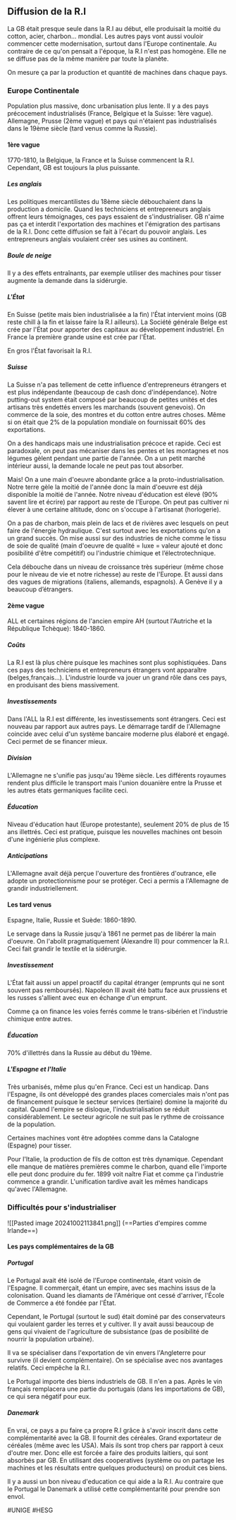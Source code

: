 ## Diffusion de la R.I
La GB était presque seule dans la R.I au début, elle produisait la moitié du cotton, acier, charbon... mondial. Les autres pays vont aussi vouloir commencer cette modernisation, surtout dans l'Europe continentale. Au contraire de ce qu'on pensait a l'époque, la R.I n'est pas homogène. Elle ne se diffuse pas de la même manière par toute la planète.

On mesure ça par la production et quantité de machines dans chaque pays.
### Europe Continentale
Population plus massive, donc urbanisation plus lente. Il y a des pays précocement industrialisés (France, Belgique et la Suisse: 1ère vague). Allemagne, Prusse (2ème vague) et pays qui n'étaient pas industrialisés dans le 19ème siècle (tard venus comme la Russie).
#### 1ère vague
1770-1810, la Belgique, la France et la Suisse commencent la R.I. Cependant, GB est toujours la plus puissante.
##### Les anglais
Les politiques mercantilistes du 18ème siècle débouchaient dans la production a domicile. Quand les techniciens et entrepreneurs anglais offrent leurs témoignages, ces pays essaient de s'industrialiser. GB n'aime pas ça et interdit l'exportation des machines et l'émigration des partisans de la R.I. Donc cette diffusion se fait à l'écart du pouvoir anglais. Les entrepreneurs anglais voulaient créer ses usines au continent.
##### Boule de neige
Il y a des effets entraînants, par exemple utiliser des machines pour tisser augmente la demande dans la sidérurgie.
##### L'État
En Suisse (petite mais bien industrialisée a la fin) l'État intervient moins (GB reste chill à la fin et laisse faire la R.I ailleurs). La Société générale Belge est crée par l'État pour apporter des capitaux au développement industriel. En France la première grande usine est crée par l'État.

En gros l'État favorisait la R.I.
##### Suisse
La Suisse n'a pas tellement de cette influence d'entrepreneurs étrangers et est plus indépendante (beaucoup de cash donc d'indépendance). Notre putting-out system était composé par beaucoup de petites unités et des artisans très endettés envers les marchands (souvent genevois). On commerce de la soie, des montres et du cotton entre autres choses. Même si on était que 2% de la population mondiale on fournissait 60% des exportations.

On a des handicaps mais une industrialisation précoce et rapide. Ceci est paradoxale, on peut pas mécaniser dans les pentes et les montagnes et nos légumes gèlent pendant une partie de l'année. On a un petit marché intérieur aussi, la demande locale ne peut pas tout absorber.

Mais! On a une main d'oeuvre abondante grâce a la proto-industrialisation. Notre terre gèle la moitié de l'année donc la main d'oeuvre est déjà disponible la moitié de l'année. Notre niveau d'éducation est élevé (90% savent lire et écrire) par rapport au reste de l'Europe. On peut pas cultiver ni élever à une certaine altitude, donc on s'occupe à l'artisanat (horlogerie).

On a pas de charbon, mais plein de lacs et de rivières avec lesquels on peut faire de l'énergie hydraulique. C'est surtout avec les exportations qu'on a un grand succès. On mise aussi sur des industries de niche comme le tissu de soie de qualité (main d'oeuvre de qualité = luxe = valeur ajouté et donc posibilité d'être compétitif) ou l'industrie chimique et l’électrotechnique.

Cela débouche dans un niveau de croissance très supérieur (même chose pour le niveau de vie et notre richesse) au reste de l'Europe. Et aussi dans des vagues de migrations (italiens, allemands, espagnols). A Genève il y a beaucoup d’étrangers.
#### 2ème vague
ALL et certaines régions de l'ancien empire AH (surtout l'Autriche et la République Tchèque): 1840-1860.
##### Coûts
La R.I est là plus chère puisque les machines sont plus sophistiquées. Dans ces pays des techniciens et entrepreneurs étrangers vont apparaître (belges,français...). L'industrie lourde va jouer un grand rôle dans ces pays, en produisant des biens massivement.
##### Investissements
Dans l'ALL la R.I est différente, les investissements sont étrangers. Ceci est nouveau par rapport aux autres pays. Le démarrage tardif de l'Allemagne coincide avec celui d'un système bancaire moderne plus élaboré et engagé. Ceci permet de se financer mieux.
##### Division
L'Allemagne ne s'unifie pas jusqu'au 19ème siècle. Les différents royaumes rendent plus difficile le transport mais l'union douanière entre la Prusse et les autres états germaniques facilite ceci.
##### Éducation
Niveau d'éducation haut (Europe protestante), seulement 20% de plus de 15 ans illettrés. Ceci est pratique, puisque les nouvelles machines ont besoin d'une ingénierie plus complexe.
##### Anticipations
L'Allemagne avait déjà perçue l'ouverture des frontières d'outrance, elle adopte un protectionnisme pour se protéger. Ceci a permis a l'Allemagne de grandir industriellement.
#### Les tard venus
Espagne, Italie, Russie et Suède: 1860-1890.

Le servage dans la Russie jusqu'à 1861 ne permet pas de libérer la main d'oeuvre. On l'abolit pragmatiquement (Alexandre II) pour commencer la R.I. Ceci fait grandir le textile et la sidérurgie. 
##### Investissement
L'État fait aussi un appel proactif du capital étranger (emprunts qui ne sont souvent pas remboursés). Napoleon III avait été battu face aux prussiens et les russes s'allient avec eux en échange d'un emprunt.

Comme ça on finance les voies ferrés comme le trans-sibérien et l'industrie chimique entre autres.
##### Éducation
70% d'illettrés dans la Russie au début du 19ème.
##### L'Espagne et l'Italie
Très urbanisés, même plus qu'en France. Ceci est un handicap. Dans l'Espagne, ils ont développé des grandes places comerciales mais n'ont pas de financement puisque le secteur services (tertiaire) domine la majorité du capital. Quand l'empire se disloque, l'industrialisation se réduit considérablement. Le secteur agricole ne suit pas le rythme de croissance de la population.

Certaines machines vont être adoptées comme dans la Catalogne (Espagne) pour tisser.

Pour l'Italie, la production de fils de cotton est très dynamique. Cependant elle manque de matières premières comme le charbon, quand elle l'importe elle peut donc produire du fer. 1899 voit naître Fiat et comme ça l'industrie commence a grandir. L'unification tardive avait les mêmes handicaps qu'avec l'Allemagne.
### Difficultés pour s'industrialiser
![[Pasted image 20241002113841.png]]
(==Parties d'empires comme Irlande==)
#### Les pays complémentaires de la GB
##### Portugal
Le Portugal avait été isolé de l'Europe continentale, étant voisin de l'Espagne. Il commerçait, étant un empire, avec ses machins issus de la colonisation. Quand les diamants de l'Amérique ont cessé d'arriver, l'École de Commerce a été fondée par l'État.

Cependant, le Portugal (surtout le sud) était dominé par des conservateurs qui voulaient garder les terres et y cultiver. Il y avait aussi beaucoup de gens qui vivaient de l'agriculture de subsistance (pas de posibilité de nourrir la population urbaine).

Il va se spécialiser dans l'exportation de vin envers l'Angleterre pour survivre (il devient complémentaire). On se spécialise avec nos avantages relatifs. Ceci empêche la R.I.

Le Portugal importe des biens industriels de GB. Il n'en a pas. Après le vin français remplacera une partie du portugais (dans les importations de GB), ce qui sera négatif pour eux.
##### Danemark
En vrai, ce pays a pu faire ça propre R.I grâce à s'avoir inscrit dans cette complémentarité avec la GB. Il fournit des céréales. Grand exportateur de céréales (même avec les USA). Mais ils sont trop chers par rapport à ceux d'outre mer. Donc elle est forcée a faire des produits laitiers, qui sont absorbés par GB. En utilisant des cooperatives (système ou on partage les machines et les résultats entre quelques producteurs) on produit ces biens.

Il y a aussi un bon niveau d'education ce qui aide a la R.I. Au contraire que le Portugal le Danemark a utilisé cette complémentarité pour prendre son envol.

#UNIGE #HESG 